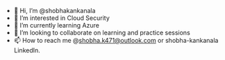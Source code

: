 - 👋 Hi, I’m @shobhakankanala
- 👀 I’m interested in Cloud Security
- 🌱 I’m currently learning  Azure
- 💞️ I’m looking to collaborate on  learning and practice sessions
- 📫 How to reach me  @shobha.k471@outlook.com or shobha-kankanala LinkedIn.

<!---
shobhakankanala/shobhakankanala is a ✨ special ✨ repository because its `README.md` (this file) appears on your GitHub profile.
You can click the Preview link to take a look at your changes.
--->
